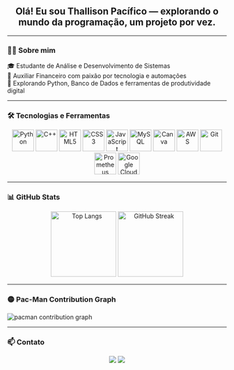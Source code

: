 <h2 align="center">Olá! Eu sou Thallison Pacífico — explorando o mundo da programação, um projeto por vez.</h2>

---

### 👨‍💻 Sobre mim

<p align="left">
  🎓 Estudante de Análise e Desenvolvimento de Sistemas <br>
  💼 Auxiliar Financeiro com paixão por tecnologia e automações <br>
  🚀 Explorando Python, Banco de Dados e ferramentas de produtividade digital
</p>

---

### 🛠️ Tecnologias e Ferramentas

<div align="center">
  <img src="https://skillicons.dev/icons?i=py" height="50" alt="Python" />
  <img src="https://cdn.jsdelivr.net/gh/devicons/devicon/icons/cplusplus/cplusplus-original.svg" height="50" alt="C++" />
  <img src="https://cdn.jsdelivr.net/gh/devicons/devicon/icons/html5/html5-original.svg" height="50" alt="HTML5" />
  <img src="https://cdn.jsdelivr.net/gh/devicons/devicon/icons/css3/css3-original.svg" height="50" alt="CSS3" />
  <img src="https://cdn.jsdelivr.net/gh/devicons/devicon/icons/javascript/javascript-original.svg" height="50" alt="JavaScript" />
  <img src="https://cdn.simpleicons.org/mysql/4479A1" height="50" alt="MySQL" />
  <img src="https://cdn.jsdelivr.net/gh/devicons/devicon/icons/canva/canva-original.svg" height="50" alt="Canva" />
  <img src="https://skillicons.dev/icons?i=aws" height="50" alt="AWS" />
  <img src="https://cdn.jsdelivr.net/gh/devicons/devicon/icons/git/git-original.svg" height="50" alt="Git" />
  <img src="https://cdn.simpleicons.org/prometheus/E6522C" height="50" alt="Prometheus" />
  <img src="https://cdn.jsdelivr.net/gh/devicons/devicon/icons/googlecloud/googlecloud-original.svg" height="50" alt="Google Cloud" />
</div>

---

### 📊 GitHub Stats

<div align="center">
  <img src="https://github-readme-stats.vercel.app/api/top-langs?username=Jedaigodx&locale=pt-br&hide_title=false&layout=compact&card_width=320&langs_count=5&theme=dracula&hide_border=false&order=2" height="150" alt="Top Langs" />
  <img src="https://streak-stats.demolab.com?user=Jedaigodx&locale=pt-br&mode=weekly&theme=dracula&hide_border=false&border_radius=5&order=3" height="150" alt="GitHub Streak" />
</div>

---

### 🟡 Pac-Man Contribution Graph

<picture>
  <source media="(prefers-color-scheme: dark)" srcset="https://raw.githubusercontent.com/Jedaigodx/Jedaigodx/output/pacman-contribution-graph-dark.svg">
  <source media="(prefers-color-scheme: light)" srcset="https://raw.githubusercontent.com/Jedaigodx/Jedaigodx/output/pacman-contribution-graph.svg">
  <img alt="pacman contribution graph" src="https://raw.githubusercontent.com/Jedaigodx/Jedaigodx/output/pacman-contribution-graph.svg">
</picture>

---

### 📫 Contato

<p align="center">
  <a href="mailto:thallisson.h.tp@gmail.com"><img src="https://img.shields.io/badge/Email-D14836?style=for-the-badge&logo=gmail&logoColor=white"/></a>
  <a href="https://www.linkedin.com/in/seu-linkedin"><img src="https://img.shields.io/badge/LinkedIn-0077B5?style=for-the-badge&logo=linkedin&logoColor=white"/></a>
</p>

